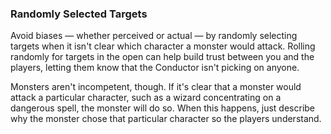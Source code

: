 ### Randomly Selected Targets

Avoid biases — whether perceived or actual — by randomly selecting targets when it isn't clear which character a monster would attack.
Rolling randomly for targets in the open can help build trust between you and the players, letting them know that the Conductor isn't picking on anyone.

Monsters aren't incompetent, though.
If it's clear that a monster would attack a particular character, such as a wizard concentrating on a dangerous spell, the monster will do so.
When this happens, just describe why the monster chose that particular character so the players understand.
